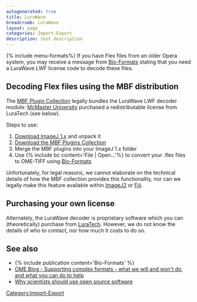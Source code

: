 ```yaml
---
autogenerated: true
title: LuraWave
breadcrumb: LuraWave
layout: page
categories: Import-Export
description: test description
---
```


{% include menu-formats%}
If you have Flex files from an older Opera system, you may receive a message from [Bio-Formats](Bio-Formats "wikilink") stating that you need a LuraWave LWF license code to decode these files.

## Decoding Flex files using the MBF distribution

The [MBF Plugin Collection](MBF_Plugin_Collection "wikilink") legally bundles the LuraWave LWF decoder module: [McMaster University](http://www.mcmaster.ca/) purchased a redistributable license from LuraTech (see below).

Steps to use:

1.  [Download ImageJ 1.x](https://imagej.net/download.html) and unpack it
2.  [Download the MBF Plugins Collection](https://imagej.net/plugins/mbf/)
3.  Merge the MBF plugins into your ImageJ 1.x folder
4.  Use {% include bc content='File | Open...'%} to convert your .flex files to OME-TIFF using [Bio-Formats](Bio-Formats "wikilink")

Unfortunately, for legal reasons, we cannot elaborate on the technical details of how the MBF collection provides this functionality, nor can we legally make this feature available within [ImageJ2](ImageJ2 "wikilink") or [Fiji](Fiji "wikilink").

## Purchasing your own license

Alternately, the LuraWave decoder is proprietary software which you can (theoretically) purchase from [LuraTech](https://www.luratech.com/en/). However, we do not know the details of who to contact, nor how much it costs to do so.

## See also

  - {% include publication content='Bio-Formats' %}
  - [OME Blog - Supporting complex formats - what we will and won't do, and what you can do to help](http://blog.openmicroscopy.org/file-formats/community/2016/01/06/format-support/)
  - [Why scientists should use open source software](Open_Source "wikilink")

[Category:Import-Export](Category_Import-Export "wikilink")
